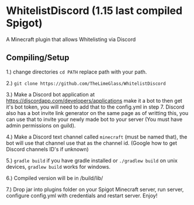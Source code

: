 # WhitelistDiscord (1.15 last compiled Spigot)
A Minecraft plugin that allows Whitelisting via Discord

## Compiling/Setup

1.) change directories `cd PATH` replace path with your path.

2.) `git clone https://github.com/TheLimeGlass/WhitelistDiscord`

3.) Make a Discord bot application at https://discordapp.com/developers/applications make it a bot to then get it's bot token, you will need to add that to the config.yml in step 7. Discord also has a bot invite link generator on the same page as of writting this, you can use that to invite your newly made bot to your server (You must have admin permissions on guild).

4.) Make a Discord text channel called `minecraft` (must be named that), the bot will use that channel use that as the channel id. (Google how to get Discord channels ID's if unknown)

5.) `gradle build` if you have gradle installed or `./gradlew build` on unix devices, `gradlew build` works for windows.

6.) Compiled version will be in /build/lib/

7.) Drop jar into plugins folder on your Spigot Minecraft server, run server, configure config.yml with credentials and restart server. Enjoy!
